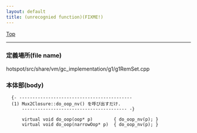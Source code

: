 ```yaml
---
layout: default
title: (unrecognied function)(FIXME!)
---
```

[Top](../index.html)

--- 
### 定義場所(file name)
hotspot/src/share/vm/gc_implementation/g1/g1RemSet.cpp


### 本体部(body)
```
  {- -------------------------------------------
  (1) Mux2Closure::do_oop_nv() を呼び出すだけ.
      ---------------------------------------- -}

	  virtual void do_oop(oop* p)        { do_oop_nv(p); }
	  virtual void do_oop(narrowOop* p)  { do_oop_nv(p); }
	
```


